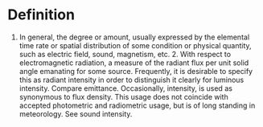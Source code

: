 # Definition

1.  In general, the degree or amount, usually expressed by the elemental
    time rate or spatial distribution of some condition or physical
    quantity, such as electric field, sound, magnetism, etc. 2. With
    respect to electromagnetic radiation, a measure of the radiant flux
    per unit solid angle emanating for some source. Frequently, it is
    desirable to specify this as radiant intensity in order to
    distinguish it clearly for luminous intensity. Compare emittance.
    Occasionally, intensity, is used as synonymous to flux density. This
    usage does not coincide with accepted photometric and radiometric
    usage, but is of long standing in meteorology. See sound intensity.
